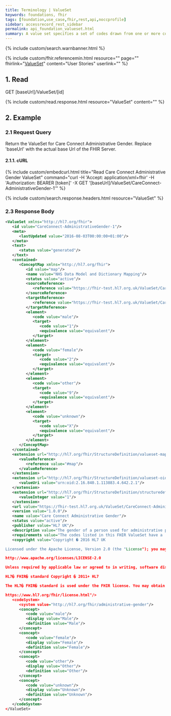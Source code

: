 ```yaml
---
title: Terminology | ValueSet
keywords: foundations, fhir
tags: [foundation,use_case,fhir,rest,api,noccprofile]
sidebar: accessrecord_rest_sidebar
permalink: api_foundation_valueset.html
summary: A value set specifies a set of codes drawn from one or more code systems.
---
```


{% include custom/search.warnbanner.html %}

{% include custom/fhir.referencemin.html resource="" page="" fhirlink="[ValueSet](http://www.hl7.org/fhir/dstu2/valueset.html)" content="User Stories" userlink="" %}


## 1. Read ##

<div markdown="span" class="alert alert-success" role="alert">
GET [baseUrl]/ValueSet/[id]</div>

{% include custom/read.response.html resource="ValueSet" content="" %}

## 2. Example ##

### 2.1 Request Query ###

Return the ValueSet for Care Connect Administrative Gender. Replace 'baseUrl' with the actual base Url of the FHIR Server.

#### 2.1.1. cURL ####

{% include custom/embedcurl.html title="Read Care Connect Administrative Gender ValueSet" command="curl -H 'Accept: application/xml+fhir' -H 'Authorization: BEARER [token]' -X GET  '[baseUrl]/ValueSet/CareConnect-AdministrativeGender-1'" %}

{% include custom/search.response.headers.html resource="ValueSet"  %}

### 2.3 Response Body ###

```xml
<ValueSet xmlns="http://hl7.org/fhir">
   <id value="CareConnect-AdministrativeGender-1"/>
   <meta>
      <lastUpdated value="2016-08-03T00:00:00+01:00"/>
   </meta>
   <text>
      <status value="generated"/>
   </text>
   <contained>
      <ConceptMap xmlns="http://hl7.org/fhir">
         <id value="map"/>
         <name value="NHS Data Model and Dictionary Mapping"/>
         <status value="active"/>
         <sourceReference>
            <reference value="https://fhir-test.hl7.org.uk/ValueSet/CareConnect-AdministrativeGender-1"/>
         </sourceReference>
         <targetReference>
            <reference value="https://fhir-test.hl7.org.uk/ValueSet/CareConnect-PersonStatedGender-DDMAP-1"/>
         </targetReference>
         <element>
            <code value="male"/>
            <target>
               <code value="1"/>
               <equivalence value="equivalent"/>
            </target>
         </element>
         <element>
            <code value="female"/>
            <target>
               <code value="2"/>
               <equivalence value="equivalent"/>
            </target>
         </element>
         <element>
            <code value="other"/>
            <target>
               <code value="9"/>
               <equivalence value="equivalent"/>
            </target>
         </element>
         <element>
            <code value="unknown"/>
            <target>
               <code value="X"/>
               <equivalence value="equivalent"/>
            </target>
         </element>
      </ConceptMap>
   </contained>
   <extension url="http://hl7.org/fhir/StructureDefinition/valueset-map">
      <valueReference>
         <reference value="#map"/>
      </valueReference>
   </extension>
   <extension url="http://hl7.org/fhir/StructureDefinition/valueset-oid">
      <valueUri value="urn:oid:2.16.840.1.113883.4.642.2.1"/>
   </extension>
   <extension url="http://hl7.org/fhir/StructureDefinition/structuredefinition-fmm">
      <valueInteger value="1"/>
   </extension>
   <url value="https://fhir-test.hl7.org.uk/ValueSet/CareConnect-AdministrativeGender-1"/>
   <version value="1.0.0"/>
   <name value="Care Connect Administrative Gender"/>
   <status value="active"/>
   <publisher value="HL7 UK"/>
   <description value="The gender of a person used for administrative purposes."/>
   <requirements value="The codes listed in this FHIR ValueSet have a 'Required' binding; for conformance the Administrative Gender element SHALL include a code listed below."/>
   <copyright value="Copyright � 2016 HL7 UK

Licensed under the Apache License, Version 2.0 (the "License"); you may not use this file except in compliance with the License. You may obtain a copy of the License at

http://www.apache.org/licenses/LICENSE-2.0

Unless required by applicable law or agreed to in writing, software distributed under the License is distributed on an "AS IS" BASIS, WITHOUT WARRANTIES OR CONDITIONS OF ANY KIND, either express or implied. See the License for the specific language governing permissions and limitations under the License.

HL7� FHIR� standard Copyright � 2011+ HL7

The HL7� FHIR� standard is used under the FHIR license. You may obtain a copy of the FHIR license at

https://www.hl7.org/fhir/license.html"/>
   <codeSystem>
      <system value="http://hl7.org/fhir/administrative-gender"/>
      <concept>
         <code value="male"/>
         <display value="Male"/>
         <definition value="Male"/>
      </concept>
      <concept>
         <code value="female"/>
         <display value="Female"/>
         <definition value="Female"/>
      </concept>
      <concept>
         <code value="other"/>
         <display value="Other"/>
         <definition value="Other"/>
      </concept>
      <concept>
         <code value="unknown"/>
         <display value="Unknown"/>
         <definition value="Unknown"/>
      </concept>
   </codeSystem>
</ValueSet>
```

